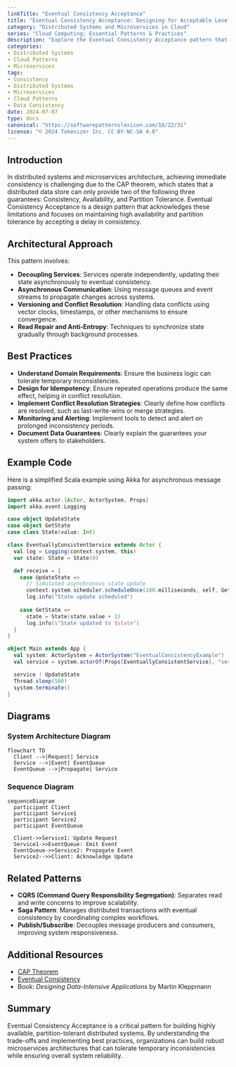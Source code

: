 ```yaml
---
linkTitle: "Eventual Consistency Acceptance"
title: "Eventual Consistency Acceptance: Designing for Acceptable Levels of Data Consistency"
category: "Distributed Systems and Microservices in Cloud"
series: "Cloud Computing: Essential Patterns & Practices"
description: "Explore the Eventual Consistency Acceptance pattern that entails designing systems with acceptable levels of data consistency. This pattern is vital for distributed systems where high availability and partition tolerance are prioritized over immediate consistency."
categories:
- Distributed Systems
- Cloud Patterns
- Microservices
tags:
- Consistency
- Distributed Systems
- Microservices
- Cloud Patterns
- Data Consistency
date: 2024-07-07
type: docs
canonical: "https://softwarepatternslexicon.com/18/22/31"
license: "© 2024 Tokenizer Inc. CC BY-NC-SA 4.0"
---
```



## Introduction

In distributed systems and microservices architecture, achieving immediate consistency is challenging due to the CAP theorem, which states that a distributed data store can only provide two of the following three guarantees: Consistency, Availability, and Partition Tolerance. Eventual Consistency Acceptance is a design pattern that acknowledges these limitations and focuses on maintaining high availability and partition tolerance by accepting a delay in consistency.

## Architectural Approach

This pattern involves:

- **Decoupling Services**: Services operate independently, updating their state asynchronously to eventual consistency.
- **Asynchronous Communication**: Using message queues and event streams to propagate changes across systems.
- **Versioning and Conflict Resolution**: Handling data conflicts using vector clocks, timestamps, or other mechanisms to ensure convergence.
- **Read Repair and Anti-Entropy**: Techniques to synchronize state gradually through background processes.

## Best Practices

- **Understand Domain Requirements**: Ensure the business logic can tolerate temporary inconsistencies.
- **Design for Idempotency**: Ensure repeated operations produce the same effect, helping in conflict resolution.
- **Implement Conflict Resolution Strategies**: Clearly define how conflicts are resolved, such as last-write-wins or merge strategies.
- **Monitoring and Alerting**: Implement tools to detect and alert on prolonged inconsistency periods.
- **Document Data Guarantees**: Clearly explain the guarantees your system offers to stakeholders.

## Example Code

Here is a simplified Scala example using Akka for asynchronous message passing:

```scala
import akka.actor.{Actor, ActorSystem, Props}
import akka.event.Logging

case object UpdateState
case object GetState
case class State(value: Int)

class EventuallyConsistentService extends Actor {
  val log = Logging(context.system, this)
  var state: State = State(0)

  def receive = {
    case UpdateState =>
      // Simulated asynchronous state update
      context.system.scheduler.scheduleOnce(100.milliseconds, self, GetState)(context.dispatcher)
      log.info("State update scheduled")
    
    case GetState =>
      state = State(state.value + 1)
      log.info(s"State updated to $state")
  }
}

object Main extends App {
  val system: ActorSystem = ActorSystem("EventualConsistencyExample")
  val service = system.actorOf(Props[EventuallyConsistentService], "service")

  service ! UpdateState
  Thread.sleep(500)
  system.terminate()
}
```

## Diagrams

### System Architecture Diagram

```mermaid
flowchart TD
  Client -->|Request| Service
  Service -->|Event| EventQueue
  EventQueue -->|Propagate| Service
```

### Sequence Diagram

```mermaid
sequenceDiagram
  participant Client
  participant Service1
  participant Service2
  participant EventQueue

  Client->>Service1: Update Request
  Service1->>EventQueue: Emit Event
  EventQueue->>Service2: Propagate Event
  Service2-->>Client: Acknowledge Update
```

## Related Patterns

- **CQRS (Command Query Responsibility Segregation)**: Separates read and write concerns to improve scalability.
- **Saga Pattern**: Manages distributed transactions with eventual consistency by coordinating complex workflows.
- **Publish/Subscribe**: Decouples message producers and consumers, improving system responsiveness.

## Additional Resources

- [CAP Theorem](https://en.wikipedia.org/wiki/CAP_theorem)
- [Eventual Consistency](https://en.wikipedia.org/wiki/Eventual_consistency)
- Book: *Designing Data-Intensive Applications* by Martin Kleppmann

## Summary

Eventual Consistency Acceptance is a critical pattern for building highly available, partition-tolerant distributed systems. By understanding the trade-offs and implementing best practices, organizations can build robust microservices architectures that can tolerate temporary inconsistencies while ensuring overall system reliability.
